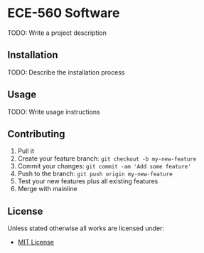 # ECE-560 Software

TODO: Write a project description

## Installation

TODO: Describe the installation process

## Usage

TODO: Write usage instructions

## Contributing

1. Pull it
2. Create your feature branch: `git checkout -b my-new-feature`
3. Commit your changes: `git commit -am 'Add some feature'`
4. Push to the branch: `git push origin my-new-feature`
5. Test your new features plus all existing features
6. Merge with mainline

## License
Unless stated otherwise all works are licensed under:

<ul><li><a href="http://spdx.org/licenses/MIT.html">MIT License</a></li></ul>

<!-- /LICENSE -->
